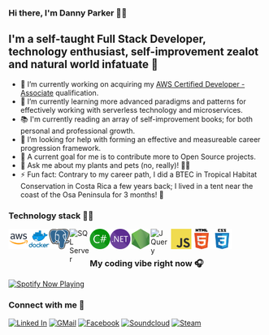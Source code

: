 ### Hi there, I'm Danny Parker 👋🤓

## I'm a self-taught Full Stack Developer, technology enthusiast, self-improvement zealot and natural world infatuate 🐢

- 🔭 I’m currently working on acquiring my [AWS Certified Developer - Associate](https://aws.amazon.com/certification/certified-developer-associate/) qualification.
- 🌱 I’m currently learning more advanced paradigms and patterns for effectively working with serverless technology and microservices.
- 📚 I'm currently reading an array of self-improvement books; for both personal and professional growth.
- 🤔 I’m looking for help with forming an effective and measureable career progression framework.
- 🥅 A current goal for me is to contribute more to Open Source projects.
- 💬 Ask me about my plants and pets (no, really)! 🌿🐍
- ⚡ Fun fact: Contrary to my career path, I did a BTEC in Tropical Habitat Conservation in Costa Rica a few years back; I lived in a tent near the coast of the Osa Peninsula for 3 months! 🌴

### Technology stack 👨‍💻

<img align="left" alt="AWS" title="AWS" width="40px" src="https://raw.githubusercontent.com/github/explore/fbceb94436312b6dacde68d122a5b9c7d11f9524/topics/aws/aws.png" />
<img align="left" alt="Docker" title="Docker" width="40px" src="https://raw.githubusercontent.com/github/explore/80688e429a7d4ef2fca1e82350fe8e3517d3494d/topics/docker/docker.png" />
<img align="left" alt="Postgres" title="PostgreSQL" width="40px" src="https://raw.githubusercontent.com/github/explore/80688e429a7d4ef2fca1e82350fe8e3517d3494d/topics/postgresql/postgresql.png" />
<img align="left" alt="SQL Server" title="SQL Server" width="40px" src="https://www.freeiconspng.com/uploads/sql-server-icon-png-1.png" />
<img align="left" alt="C Sharp" title="C#" width="40px" src="https://raw.githubusercontent.com/github/explore/80688e429a7d4ef2fca1e82350fe8e3517d3494d/topics/csharp/csharp.png" />
<img align="left" alt="Dot Net" title=".NET" width="40px" src="https://raw.githubusercontent.com/github/explore/93d8a67084f94b2a444e510199a6e7622e5b09a3/topics/dotnet/dotnet.png" />
<img align="left" alt="Node JS" title="NodeJS" width="40px" src="https://raw.githubusercontent.com/github/explore/80688e429a7d4ef2fca1e82350fe8e3517d3494d/topics/nodejs/nodejs.png" />
<img align="left" alt="J Query" title="JQuery" width="40px" src="https://miro.medium.com/max/800/0*g3ns8QALNBBH7CBA." />
<img align="left" alt="Java Script" title="JavaScript" width="40px" src="https://raw.githubusercontent.com/github/explore/80688e429a7d4ef2fca1e82350fe8e3517d3494d/topics/javascript/javascript.png" />
<img align="left" alt="HTML" title="HTML" width="40px" src="https://raw.githubusercontent.com/github/explore/80688e429a7d4ef2fca1e82350fe8e3517d3494d/topics/html/html.png" />
<img align="left" alt="CSS" title="CSS" width="40px" src="https://raw.githubusercontent.com/github/explore/80688e429a7d4ef2fca1e82350fe8e3517d3494d/topics/css/css.png" />
</br>
</br>

### My coding vibe right now 🎧

[<img src="https://novatorem.danny-ukdm.vercel.app/api/spotify" alt="Spotify Now Playing" width="350" />](https://open.spotify.com/user/1134053152)

### Connect with me 🔗

[<img src="https://img.shields.io/badge/linkedin-%230077B5.svg?&style=for-the-badge&logo=linkedin&logoColor=white" alt="Linked In" />](https://www.linkedin.com/in/danny-parker-264aa210a/) [<img src="https://img.shields.io/badge/gmail-D14836?&style=for-the-badge&logo=gmail&logoColor=white" alt="GMail" />](mailto:danny.ukdm@gmail.com) [<img src="https://img.shields.io/badge/facebook-%231877F2.svg?&style=for-the-badge&logo=facebook&logoColor=white" alt="Facebook" />](https://www.facebook.com/panny.darker) [<img src="https://img.shields.io/badge/soundcloud-FF3300?logo=soundcloud&logoColor=white&style=for-the-badge" alt="Soundcloud" />](https://soundcloud.com/im-tiny-rick) [<img src="https://img.shields.io/badge/Steam-%23000000.svg?&style=for-the-badge&logo=steam&logoColor=white" alt="Steam" />](https://steamcommunity.com/profiles/76561198084988343/)

